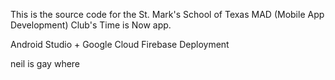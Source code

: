 This is the source code for the St. Mark's School of Texas MAD (Mobile App Development) Club's Time is Now app.

Android Studio + Google Cloud Firebase Deployment

neil is gay
where